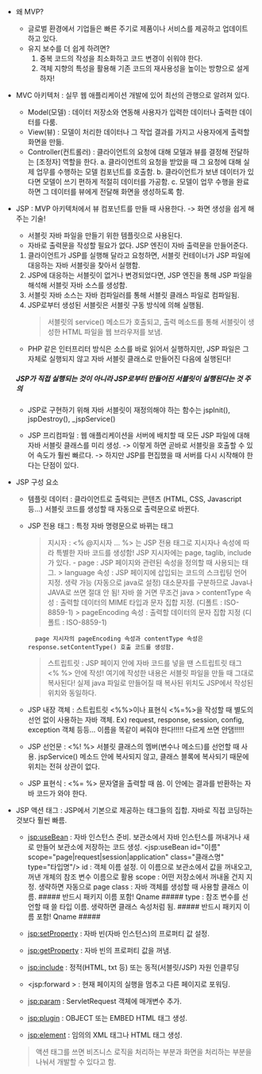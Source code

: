 * 왜 MVP?
  - 글로벌 환경에서 기업들은 빠른 주기로 제품이나 서비스를 제공하고 업데이트 하고 있다.
  - 유지 보수를 더 쉽게 하려면?
    1. 중복 코드의 작성을 최소화하고 코드 변경이 쉬워야 한다.
    2. 객체 지향의 특성을 활용해 기존 코드의 재사용성을 높이는 방향으로 설게하자!

* MVC 아키텍처 : 실무 웹 애플리케이션 개발에 있어 최선의 관행으로 알려져 있다.
  - Model(모델) : 데이터 저장소와 연동해 사용자가 입력한 데이터나 출력한 데이터를 다룸.
  - View(뷰) : 모델이 처리한 데이터나 그 작업 결과를 가지고 사용자에게 출력할 화면을 만듦.
  - Controller(컨트롤러) : 클라이언트의 요청에 대해 모델과 뷰를 결정해 전달하는 [조정자] 역할을 한다.
    a. 클라이언트의 요청을 받았을 때 그 요청에 대해 실제 업무를 수행하는 모델 컴포넌트를 호출함.
    b. 클라이언트가 보낸 데이터가 있다면 모델이 쓰기 편하게 적절히 데이터를 가공함.
    c. 모델이 업무 수행을 완료하면 그 데이터를 뷰에게 전달해 화면을 생성하도록 함.

* JSP : MVP 아키텍처에서 뷰 컴포넌트를 만들 때 사용한다. -> 화면 생성을 쉽게 해주는 기술!
  - 서블릿 자바 파일을 만들기 위한 템플릿으로 사용된다.
  - 자바로 출력문을 작성할 필요가 없다. JSP 엔진이 자바 출력문을 만들어준다.

  1) 클라이언트가 JSP를 실행해 달라고 요청하면, 서블릿 컨테이너가 JSP 파일에 대응하는 자바 서블릿을 찾아서 실행함.
  2) JSP에 대응하는 서블릿이 없거나 변경되었다면, JSP 엔진을 통해 JSP 파일을 해석해 서블릿 자바 소스를 생성함.
  3) 서블릿 자바 소스는 자바 컴파일러를 통해 서블릿 클래스 파일로 컴파일됨.
  4) JSP로부터 생성된 서블릿은 서블릿 구동 방식에 의해 실행됨.
     > 서블릿의 service() 메소드가 호출되고, 출력 메소드를 통해 서블릿이 생성한 HTML 파일을 웹 브라우저를 보냄.

  - PHP 같은 인터프리터 방식은 소스를 바로 읽어서 실행하지만,
    JSP 파일은 그 자체로 실행되지 않고 자바 서블릿 클래스로 만들어진 다음에 실행된다!

  ##### JSP가 직접 실행되는 것이 아니라 JSP로부터 만들어진 서블릿이 실행된다는 것 주의 #####

  - JSP로 구현하기 위해 자바 서블릿이 재정의해야 하는 함수는 jspInit(), jspDestroy(), _jspService()

  - JSP 프리컴파일 : 웹 애플리케이션을 서버에 배치할 때 모든 JSP 파일에 대해 자바 서블릿 클래스를 미리 생성.
    -> 이렇게 하면 곧바로 서블릿을 호출할 수 있어 속도가 훨씬 빠르다.
    -> 하지만 JSP를 편집했을 때 서버를 다시 시작해야 한다는 단점이 있다.

* JSP 구성 요소
  - 템플릿 데이터 : 클라이언트로 출력되는 콘텐츠 (HTML, CSS, Javascript 등...)
    서블릿 코드를 생성할 때 자동으로 출력문으로 바뀐다.

  - JSP 전용 태그 : 특정 자바 명령문으로 바뀌는 태그
    > 지시자 : <% @지시자 ... %> 는 JSP 전용 태그로 지시자나 속성에 따라 특별한 자바 코드를 생성함!
      JSP 지시자에는 page, taglib, include가 있다.
        - page : JSP 페이지와 관련된 속성을 정의할 때 사용되는 태그.
          > language 속성 : JSP 페이지에 삽입되는 코드의 스크립팅 언어 지정. 생략 가능 (자동으로 java로 설정)
            대소문자를 구분하므로 Java나 JAVA로 쓰면 절대 안 됨! 자바 쓸 거면 무조건 java
          > contentType 속성 : 출력할 데이터의 MIME 타입과 문자 집합 지정. (디폴트 : ISO-8859-1)
          > pageEncoding 속성 : 출력할 데이터의 문자 집합 지정 (디폴트 : ISO-8859-1)

          page 지시자의 pageEncoding 속성과 contentType 속성은 response.setContentType() 호출 코드를 생성함.

    > 스트립트릿 : JSP 페이지 안에 자바 코드를 넣을 땐 스트립트릿 태그 <% %> 안에 작성!
      여기에 작성한 내용은 서블릿 파일을 만들 때 그대로 복사된다!
      실제 java 파일로 만들어질 때 복사된 위치도 JSP에서 작성된 위치와 동일하다.

  - JSP 내장 객체 : 스트립트릿 <%%>이나 표현식 <%=%>을 작성할 때 별도의 선언 없이 사용하는 자바 객체.
    Ex) request, response, session, config, exception 객체 등등...
        이름을 똑같이 써줘야 한다!!!!! 다르게 쓰면 안댐!!!!!

  - JSP 선언문 : <%! %> 서블릿 클래스의 멤버(변수나 메소드)를 선언할 때 사용.
    jspService() 메소드 안에 복사되지 않고, 클래스 블록에 복사되기 때문에 위치는 전혀 상관이 없다.

  - JSP 표현식 : <%= %> 문자열을 출력할 때 씀. 이 안에는 결과를 반환하는 자바 코드가 와야 한다.

* JSP 액션 태그 : JSP에서 기본으로 제공하는 태그들의 집합. 자바로 직접 코딩하는 것보다 훨씬 빠름.
  - <jsp:useBean>     : 자바 인스턴스 준비. 보관소에서 자바 인스턴스를 꺼내거나 새로 만들어 보관소에 저장하는 코드 생성.
                        <jsp:useBean id="이름" scope="page|request|session|application" class="클래스명" type="타입명"/>
                        id : 객체 이름 설정. 이 이름으로 보관소에서 값을 꺼내오고, 꺼낸 개체의 참조 변수 이름으로 활용
                        scope : 어떤 저장소에서 꺼내올 건지 지정. 생략하면 자동으로 page
                        class : 자바 객체를 생성할 때 사용할 클래스 이름.                    ##### 반드시 패키지 이름 포함! Qname #####
                        type : 참조 변수를 선언할 때 쓸 타입 이름. 생략하면 클래스 속성처럼 됨. ##### 반드시 패키지 이름 포함! Qname #####

  - <jsp:setProperty> : 자바 빈(자바 인스턴스)의 프로퍼티 값 설정.
  - <jsp:getProperty> : 자바 빈의 프로퍼티 값을 꺼냄.
  - <jsp:include>     : 정적(HTML, txt 등) 또는 동적(서블릿/JSP) 자원 인클루딩
  - <jsp:forward >    : 현재 페이지의 실행을 멈추고 다른 페이지로 포워딩.
  - <jsp:param>       : ServletRequest 객체에 매개변수 추가.
  - <jsp:plugin>      : OBJECT 또는 EMBED HTML 태그 생성.
  - <jsp:element>     : 임의의 XML 태그나 HTML 태그 생성.

  > 액션 태그를 쓰면 비즈니스 로직을 처리하는 부분과 화면을 처리하는 부분을 나눠서 개발할 수 있다고 함.
  
